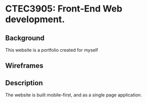 # CTEC3905: Front-End Web development.
## Background
This website is a portfolio created for myself
## Wireframes

## Description
The website is built mobile-first, and as a single page application.
